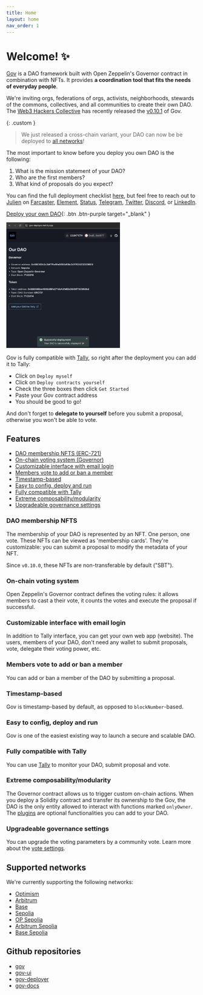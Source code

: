 ```yaml
---
title: Home
layout: home
nav_order: 1
---
```


# Welcome! ✨

[Gov](https://github.com/w3hc/gov) is a DAO framework built with Open Zeppelin's Governor contract in combination with NFTs. It provides **a coordination tool that fits the needs of everyday people**.

We're inviting orgs, federations of orgs, activists, neighborhoods, stewards of the commons, collectives, and all communities to create their own DAO. The [Web3 Hackers Collective](https://www.tally.xyz/gov/web3-hackers-collective) has recently released the [v0.10.1](https://github.com/w3hc/gov/releases/tag/v0.10.1) of Gov.

{: .custom }
> We just released a cross-chain variant, your DAO can now be be deployed to [all networks](./crosschain.html)!

The most important to know before you deploy you own DAO is the following: 

1. What is the mission statement of your DAO?
2. Who are the first members?
3. What kind of proposals do you expect? 

You can find the full deployment checklist [here](./deployment.html#checklist), but feel free to reach out to [Julien](https://github.com/julienbrg) on [Farcaster](https://warpcast.com/julien-), [Element](https://matrix.to/#/@julienbrg:matrix.org), [Status](https://status.app/u/iwSACggKBkp1bGllbgM=#zQ3shmh1sbvE6qrGotuyNQB22XU5jTrZ2HFC8bA56d5kTS2fy), [Telegram](https://t.me/julienbrg), [Twitter](https://twitter.com/julienbrg), [Discord](https://discordapp.com/users/julienbrg), or [LinkedIn](https://www.linkedin.com/in/julienberanger/).

[Deploy your own DAO](https://gov-deployer.netlify.app){: .btn .btn-purple target="_blank" }

<img src="./assets/images/gov-deployer.png" width="300" alt="post-deployment-screenshot">

Gov is fully compatible with [Tally](https://www.tally.xyz/get-started), so right after the deployment you can add it to Tally: 

- Click on `Deploy myself`
- Click on `Deploy contracts yourself`
- Check the three boxes then click `Get Started`
- Paste your Gov contract address 
- You should be good to go! 

And don't forget to **delegate to yourself** before you submit a proposal, otherwise you won't be able to vote. 

## Features

- [DAO membership NFTS (ERC-721)](./#dao-membership-nfts)
- [On-chain voting system (Governor)](./#on-chain-voting-system)
- [Customizable interface with email login](./#customizable-interface-with-email-login)
- [Members vote to add or ban a member](./#members-vote-to-add-or-ban-a-member)
- [Timestamp-based](./#timestamp-based)
- [Easy to config, deploy and run](./#easy-to-config-deploy-and-run)
- [Fully compatible with Tally](./#fully-compatible-with-tally)
- [Extreme composability/modularity](./#extreme-composabilitymodularity)
- [Upgradeable governance settings](./#upgradeable-governance-settings)

### DAO membership NFTS

The membership of your DAO is represented by an NFT. One person, one vote. These NFTs can be viewed as 'membership cards'. They're customizable: you can submit a proposal to modify the metadata of your NFT.

Since `v0.10.0`, these NFTs are non-transferable by default ("SBT"). 

### On-chain voting system

Open Zeppelin's Governor contract defines the voting rules: it allows members to cast a their vote, it counts the votes and execute the proposal if successful.

### Customizable interface with email login

In addition to Tally interface, you can get your own web app (website). The users, members of your DAO, don't need any wallet to submit proposals, vote, delegate their voting power, etc. 

### Members vote to add or ban a member

You can add or ban a member of the DAO by submitting a proposal. 

### Timestamp-based

Gov is timestamp-based by default, as opposed to `blockNumber`-based. 

### Easy to config, deploy and run

Gov is one of the easiest existing way to launch a secure and scalable DAO. 

### Fully compatible with Tally

You can use [Tally](https://www.tally.xyz/) to monitor your DAO, submit proposal and vote. 

### Extreme composability/modularity

The Governor contract allows us to trigger custom on-chain actions. When you deploy a Solidity contract and transfer its ownership to the Gov, the DAO is the only entity allowed to interact with functions marked `onlyOwner`. The [plugins](./plugins.html) are optional functionalities you can add to your DAO.

### Upgradeable governance settings

You can upgrade the voting parameters by a community vote. Learn more about the [vote settings](./vote-settings.html).

## Supported networks

We're currently supporting the following networks: 

- [Optimism](https://docs.optimism.io/chain/networks#op-mainnet)
- [Arbitrum](https://docs.arbitrum.io/welcome/get-started)
- [Base](https://docs.base.org/docs/network-information#base-mainnet)
- [Sepolia](https://ethereum.org/nb/developers/docs/networks/#sepolia)
- [OP Sepolia](https://docs.optimism.io/chain/networks#op-sepolia)
- [Arbitrum Sepolia](https://docs.arbitrum.io/welcome/get-started)
- [Base Sepolia](https://docs.base.org/docs/network-information/#base-testnet-sepolia)

## Github repositories

- [gov](https://github.com/w3hc/gov)
- [gov-ui](https://github.com/w3hc/gov-ui)
- [gov-deployer](https://github.com/w3hc/gov-deployer)
- [gov-docs](https://github.com/w3hc/gov-docs)
